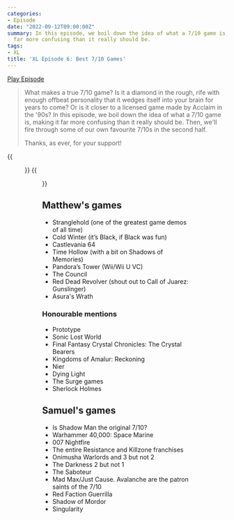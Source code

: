 ```yaml
---
categories:
- Episode
date: "2022-09-12T09:00:00Z"
summary: In this episode, we boil down the idea of what a 7/10 game is, making it
  far more confusing than it really should be.
tags:
- XL
title: 'XL Episode 6: Best 7/10 Games'
---
```


[Play Episode](https://www.patreon.com/posts/xl-episode-6-7-71844720)
> What makes a true 7/10 game? Is it a diamond in the rough, rife with enough offbeat personality that it wedges itself into your brain for years to come? Or is it closer to a licensed game made by Acclaim in the '90s?  In this episode, we boil down the idea of what a 7/10 game is, making it far more confusing than it really should be. Then, we'll fire through some of our own favourite 7/10s in the second half.
>
> Thanks, as ever, for your support!

{{<figure 
    src="/assets/images/room-oboe.jpeg" 
    alt="Room with Oboe" >}}
{{<figure 
    src="/assets/images/room-oboe-2.jpeg" 
    alt="A Room of One's Oboe" >}}

## Matthew's games

- Stranglehold (one of the greatest game demos of all time)
- Cold Winter (it’s Black, if Black was fun)
- Castlevania 64
- Time Hollow (with a bit on Shadows of Memories)
- Pandora’s Tower (Wii/Wii U VC)
- The Council
- Red Dead Revolver (shout out to Call of Juarez: Gunslinger)
- Asura's Wrath

### Honourable mentions

- Prototype
- Sonic Lost World
- Final Fantasy Crystal Chronicles: The Crystal Bearers
- Kingdoms of Amalur: Reckoning
- Nier
- Dying Light
- The Surge games
- Sherlock Holmes

## Samuel's games

- Is Shadow Man the original 7/10?
- Warhammer 40,000: Space Marine
- 007 Nightfire
- The entire Resistance and Killzone franchises
- Onimusha Warlords and 3 but not 2
- The Darkness 2 but not 1
- The Saboteur
- Mad Max/Just Cause. Avalanche are the patron saints of the 7/10
- Red Faction Guerrilla
- Shadow of Mordor
- Singularity


